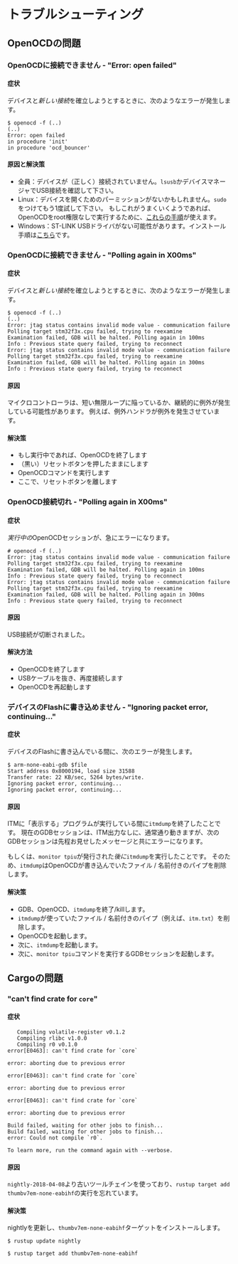 <!-- # General troubleshooting -->

# トラブルシューティング

<!-- ## OpenOCD problems -->

## OpenOCDの問題

<!-- ### can't connect to OpenOCD - "Error: open failed" -->

### OpenOCDに接続できません - "Error: open failed"

<!-- #### Symptoms -->

#### 症状

<!-- 
Upon trying to establish a *new connection* with the device you get an error
that looks like this:
 -->

デバイスと*新しい接続*を確立しようとするときに、次のようなエラーが発生します。

```
$ openocd -f (..)
(..)
Error: open failed
in procedure 'init'
in procedure 'ocd_bouncer'
```

<!-- #### Cause + Fix -->

#### 原因と解決策

<!-- 
- All: The device is not (properly) connected. Check the USB connection using
  `lsusb` or the Device Manager.
- Linux: You may not have enough permission to open the device. Try again with
  `sudo`. If that works, you can use [these instructions] to make OpenOCD work
  without root privilege.
- Windows: You are probably missing the ST-LINK USB driver. Installation
  instructions [here].
 -->

- 全員：デバイスが（正しく）接続されていません。`lsusb`かデバイスマネージャでUSB接続を確認して下さい。
- Linux：デバイスを開くためのパーミッションがないかもしれません。`sudo`をつけてもう1度試して下さい。
  もしこれがうまくいくようであれば、OpenOCDをroot権限なしで実行するために、[これらの手順]が使えます。
- Windows：ST-LINK USBドライバがない可能性があります。インストール手順は[こちら]です。

<!-- 
[these instructions]: ../../03-setup/linux.md#udev-rules
[here]: ../../03-setup/windows.md#st-link-usb-driver
 -->

[これらの手順]: ../../03-setup/linux.md#udev-rules
[こちら]: ../../03-setup/windows.md#st-link-usb-driver

<!-- ### can't connect to OpenOCD - "Polling again in X00ms" -->

### OpenOCDに接続できません - "Polling again in X00ms"

<!-- #### Symptoms -->

#### 症状

<!-- 
Upon trying to establish a *new connection* with the device you get an error
that looks like this:
 -->

デバイスと*新しい接続*を確立しようとするときに、次のようなエラーが発生します。

```
$ openocd -f (..)
(..)
Error: jtag status contains invalid mode value - communication failure
Polling target stm32f3x.cpu failed, trying to reexamine
Examination failed, GDB will be halted. Polling again in 100ms
Info : Previous state query failed, trying to reconnect
Error: jtag status contains invalid mode value - communication failure
Polling target stm32f3x.cpu failed, trying to reexamine
Examination failed, GDB will be halted. Polling again in 300ms
Info : Previous state query failed, trying to reconnect
```

<!-- #### Cause -->

#### 原因

<!-- 
The microcontroller may have get stuck in some tight infinite loop or it may be
continuously raising an exception, e.g. the exception handler is raising an
exception.
 -->

マイクロコントローラは、短い無限ループに陥っているか、継続的に例外が発生している可能性があります。
例えば、例外ハンドラが例外を発生させています。

<!-- #### Fix -->

#### 解決策

<!-- 
- Close OpenOCD, if running
- Press and hold the reset (black) button
- Launch the OpenOCD command
- Now, release the reset button
 -->

- もし実行中であれば、OpenOCDを終了します
- （黒い）リセットボタンを押したままにします
- OpenOCDコマンドを実行します
- ここで、リセットボタンを離します

<!-- ### OpenOCD connection lost - "Polling again in X00ms" -->

### OpenOCD接続切れ - "Polling again in X00ms"

<!-- #### Symptoms -->

#### 症状

<!-- A *running* OpenOCD session suddenly errors with: -->

*実行中の*OpenOCDセッションが、急にエラーになります。

```
# openocd -f (..)
Error: jtag status contains invalid mode value - communication failure
Polling target stm32f3x.cpu failed, trying to reexamine
Examination failed, GDB will be halted. Polling again in 100ms
Info : Previous state query failed, trying to reconnect
Error: jtag status contains invalid mode value - communication failure
Polling target stm32f3x.cpu failed, trying to reexamine
Examination failed, GDB will be halted. Polling again in 300ms
Info : Previous state query failed, trying to reconnect
```

<!-- #### Cause -->

#### 原因

<!-- The USB connection was lost. -->

USB接続が切断されました。

<!-- #### Fix -->

#### 解決方法

<!-- 
- Close OpenOCD
- Disconnect and re-connect the USB cable.
- Re-launch OpenOCD
 -->

- OpenOCDを終了します
- USBケーブルを抜き、再度接続します
- OpenOCDを再起動します

<!-- ### Can't flash the device - "Ignoring packet error, continuing..." -->

### デバイスのFlashに書き込めません - "Ignoring packet error, continuing..."

<!-- #### Symptoms -->

#### 症状

<!-- While flashing the device, you get: -->

デバイスのFlashに書き込んでいる間に、次のエラーが発生します。

```
$ arm-none-eabi-gdb $file
Start address 0x8000194, load size 31588
Transfer rate: 22 KB/sec, 5264 bytes/write.
Ignoring packet error, continuing...
Ignoring packet error, continuing...
```

<!-- #### Cause -->

#### 原因

<!-- 
Closed `itmdump` while a program that "printed" to the ITM was running. The
current GDB session will appear to work normally, just without ITM output but
the next GDB session will error with the message that was shown in the previous
section.
 -->

ITMに「表示する」プログラムが実行している間に`itmdump`を終了したことです。
現在のGDBセッションは、ITM出力なしに、通常通り動きますが、次のGDBセッションは先程お見せしたメッセージと共にエラーになります。

<!-- 
Or, `itmdump` was called **after** the `monitor tpiu` was issued thus making
`itmdump` delete the file / named-pipe that OpenOCD was writing to.
 -->

もしくは、`monitor tpiu`が発行された*後に*`itmdump`を実行したことです。
そのため、`itmdump`はOpenOCDが書き込んでいたファイル / 名前付きのパイプを削除します。

<!-- #### Fix -->

#### 解決策

<!-- 
- Close/kill GDB, OpenOCD and `itmdump`
- Remove the file / named-pipe that `itmdump` was using (for example,
  `itm.txt`).
- Launch OpenOCD
- Then, launch `itmdump`
- Then, launch the GDB session that executes the `monitor tpiu` command.
 -->

- GDB、OpenOCD、`itmdump`を終了/killします。
- `itmdump`が使っていたファイル / 名前付きのパイプ（例えば、`itm.txt`）を削除します。
- OpenOCDを起動します。
- 次に、`itmdump`を起動します。
- 次に、`monitor tpiu`コマンドを実行するGDBセッションを起動します。

<!-- ## Cargo problems -->

## Cargoの問題

### "can't find crate for `core`"

<!-- #### Symptoms -->

#### 症状

```
   Compiling volatile-register v0.1.2
   Compiling rlibc v1.0.0
   Compiling r0 v0.1.0
error[E0463]: can't find crate for `core`

error: aborting due to previous error

error[E0463]: can't find crate for `core`

error: aborting due to previous error

error[E0463]: can't find crate for `core`

error: aborting due to previous error

Build failed, waiting for other jobs to finish...
Build failed, waiting for other jobs to finish...
error: Could not compile `r0`.

To learn more, run the command again with --verbose.
```

<!-- #### Cause -->

#### 原因

<!-- 
You are using a toolchain older than `nightly-2018-04-08` and forgot to call `rustup target add
thumbv7em-none-eabihf`.
 -->

`nightly-2018-04-08`より古いツールチェインを使っており、`rustup target add thumbv7em-none-eabihf`の実行を忘れています。

<!-- #### Fix -->

#### 解決策

<!-- Update your nightly and install the `thumbv7em-none-eabihf` target. -->

nightlyを更新し、`thumbv7em-none-eabihf`ターゲットをインストールします。

``` console
$ rustup update nightly

$ rustup target add thumbv7em-none-eabihf
```
